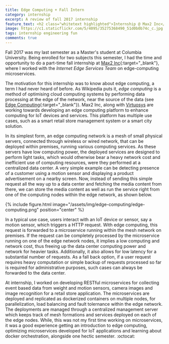 ```yaml
---
title: Edge Computing + Fall Intern
category: internship
excerpt: A review of fall 2017 internship
feature_text: <h2 class="whitetext highlighted">Internship @ Max2 Inc</h2><span class="whitetext highlighted">A review of Fall 2017 internship</span>
image: https://c1.staticflickr.com/5/4095/35275368490_51d0b0b74c_c.jpg
tags: internship engineering fun
comments: true
---
```


Fall 2017 was my last semester as a Master's student at Columbia University. Being enrolled for two subjects this semester, I had the time and opportunity to do a part-time fall internship at [Max2 Inc](1){:target="_blank"}, where I worked with the *Internet Edge Services Team* on edge-computing microservices.

The motivation for this internship was to know about edge computing, a term I had never heard of before. As Wikipedia puts it, *edge computing* is a method of optimising cloud computing systems by performing data processing at the edge of the network, near the source of the data (see [Edge Computing](https://en.wikipedia.org/wiki/Edge_computing){:target="_blank"}). Max2 Inc, along with [Virtuosys](http://www.virtuosys.com/) are working towards developing an edge computing platform to enhance computing for IoT devices and services. This platform has multiple use cases, such as a smart retail store management system or a smart city solution.

In its simplest form, an edge computing network is a mesh of small physical servers, connected through wireless or wired network, that can be deployed within premises, running various computing services. As these servers have low computing power, the deployed services are designed to perform light tasks, which would otherwise bear a heavy network cost and inefficient use of computing resources, were they performed at a centralized data center. A very simple example can be detecting presence of a customer using a motion sensor and displaying a product advertisement on a nearby screen. Now, instead of sending this simple request all the way up to a data center and fetching the media content from there, we can store the media content as well as run the service right from one of the computing nodes within the edge network, as shown below.

{% include figure.html image="/assets/img/edge-computing/edge-computing.png" position="center" %}

In a typical use case, users interact with an IoT device or sensor, say a motion sensor, which triggers a HTTP request. With edge computing, this request is forwarded to a microservice running within the mesh network on premises. If the request can be completely processed by the microservice running on one of the edge network nodes, it implies a low computing and network cost, thus freeing up the data center computing power and network for heavier tasks. Additionally, it also allows for low latency for a substantial number of requests. As a fall back option, if a user request requires heavy computation or simple backup of requests processed so far is required for administrative purposes, such cases can always be forwarded to the data center.

At internship, I worked on developing RESTful microservices for collecting event based data from weight and motion sensors, camera images and image recognition for a retail store application. The microservices are deployed and replicated as dockerized containers on multiple nodes, for parallelization, load balancing and fault tolernance within the edge network. The deployments are managed through a centralized management server which keeps track of mesh formations and services deployed on each of the edge nodes. While, this was not my first time working on microservices, it was a good experience getting an introduction to edge computing, optimizing microservices developed for IoT applications and learning about docker orchestration, alongside one hectic semester. :octocat:
